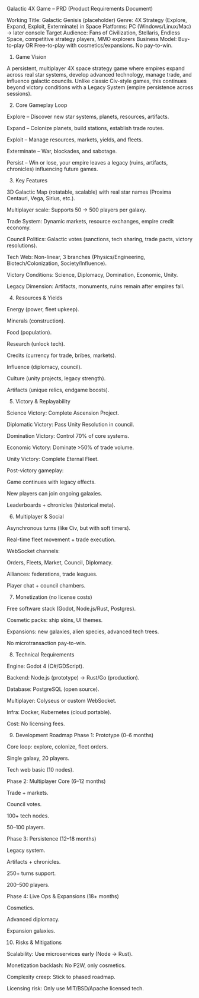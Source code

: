 Galactic 4X Game – PRD (Product Requirements Document)

Working Title: Galactic Genisis (placeholder)
Genre: 4X Strategy (Explore, Expand, Exploit, Exterminate) in Space
Platforms: PC (Windows/Linux/Mac) → later console
Target Audience: Fans of Civilization, Stellaris, Endless Space, competitive strategy players, MMO explorers
Business Model: Buy-to-play OR Free-to-play with cosmetics/expansions. No pay-to-win.

1. Game Vision

A persistent, multiplayer 4X space strategy game where empires expand across real star systems, develop advanced technology, manage trade, and influence galactic councils. Unlike classic Civ-style games, this continues beyond victory conditions with a Legacy System (empire persistence across sessions).

2. Core Gameplay Loop

Explore – Discover new star systems, planets, resources, artifacts.

Expand – Colonize planets, build stations, establish trade routes.

Exploit – Manage resources, markets, yields, and fleets.

Exterminate – War, blockades, and sabotage.

Persist – Win or lose, your empire leaves a legacy (ruins, artifacts, chronicles) influencing future games.

3. Key Features

3D Galactic Map (rotatable, scalable) with real star names (Proxima Centauri, Vega, Sirius, etc.).

Multiplayer scale: Supports 50 → 500 players per galaxy.

Trade System: Dynamic markets, resource exchanges, empire credit economy.

Council Politics: Galactic votes (sanctions, tech sharing, trade pacts, victory resolutions).

Tech Web: Non-linear, 3 branches (Physics/Engineering, Biotech/Colonization, Society/Influence).

Victory Conditions: Science, Diplomacy, Domination, Economic, Unity.

Legacy Dimension: Artifacts, monuments, ruins remain after empires fall.

4. Resources & Yields

Energy (power, fleet upkeep).

Minerals (construction).

Food (population).

Research (unlock tech).

Credits (currency for trade, bribes, markets).

Influence (diplomacy, council).

Culture (unity projects, legacy strength).

Artifacts (unique relics, endgame boosts).

5. Victory & Replayability

Science Victory: Complete Ascension Project.

Diplomatic Victory: Pass Unity Resolution in council.

Domination Victory: Control 70% of core systems.

Economic Victory: Dominate >50% of trade volume.

Unity Victory: Complete Eternal Fleet.

Post-victory gameplay:

Game continues with legacy effects.

New players can join ongoing galaxies.

Leaderboards + chronicles (historical meta).

6. Multiplayer & Social

Asynchronous turns (like Civ, but with soft timers).

Real-time fleet movement + trade execution.

WebSocket channels:

Orders, Fleets, Market, Council, Diplomacy.

Alliances: federations, trade leagues.

Player chat + council chambers.

7. Monetization (no license costs)

Free software stack (Godot, Node.js/Rust, Postgres).

Cosmetic packs: ship skins, UI themes.

Expansions: new galaxies, alien species, advanced tech trees.

No microtransaction pay-to-win.

8. Technical Requirements

Engine: Godot 4 (C#/GDScript).

Backend: Node.js (prototype) → Rust/Go (production).

Database: PostgreSQL (open source).

Multiplayer: Colyseus or custom WebSocket.

Infra: Docker, Kubernetes (cloud portable).

Cost: No licensing fees.

9. Development Roadmap
Phase 1: Prototype (0–6 months)

Core loop: explore, colonize, fleet orders.

Single galaxy, 20 players.

Tech web basic (10 nodes).

Phase 2: Multiplayer Core (6–12 months)

Trade + markets.

Council votes.

100+ tech nodes.

50–100 players.

Phase 3: Persistence (12–18 months)

Legacy system.

Artifacts + chronicles.

250+ turns support.

200–500 players.

Phase 4: Live Ops & Expansions (18+ months)

Cosmetics.

Advanced diplomacy.

Expansion galaxies.

10. Risks & Mitigations

Scalability: Use microservices early (Node → Rust).

Monetization backlash: No P2W, only cosmetics.

Complexity creep: Stick to phased roadmap.

Licensing risk: Only use MIT/BSD/Apache licensed tech.